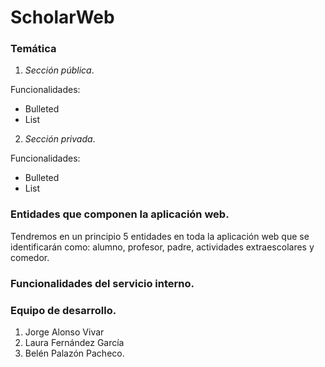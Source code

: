 # ScholarWeb

### Temática

1. _Sección pública_.

Funcionalidades:
- Bulleted
- List

2. _Sección privada_.

Funcionalidades:
- Bulleted
- List

### **Entidades que componen la aplicación web.**
Tendremos en un principio 5 entidades en toda la aplicación web que se identificarán como: alumno, profesor, padre, actividades extraescolares y comedor. 

### **Funcionalidades del servicio interno.**


### **Equipo de desarrollo.**
  1. Jorge Alonso Vivar
  2. Laura Fernández García
  3. Belén Palazón Pacheco.

